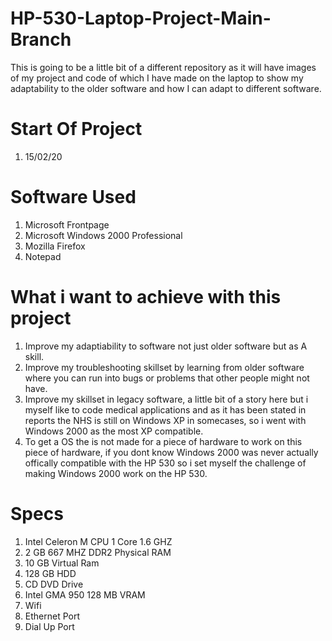 # HP-530-Laptop-Project-Main-Branch
This is going to be a little bit of a different repository as it will have images of my project and code of which I have made on the laptop to show my adaptability to the older software and how I can adapt to different software.

# Start Of Project 

1. 15/02/20

# Software Used 

1. Microsoft Frontpage
2. Microsoft Windows 2000 Professional 
3. Mozilla Firefox
4. Notepad

# What i want to achieve with this project
1. Improve my adaptiability to software not just older software but as A skill.
2. Improve my troubleshooting skillset by learning from older software where you can run into bugs or problems that other people might not have. 
3. Improve my skillset in legacy software, a little bit of a story here but i myself like to code medical applications and as it has been stated in reports the NHS is still on Windows XP in somecases, so i went with Windows 2000 as the most XP compatible.
4. To get a OS the is not made for a piece of hardware to work on this piece of hardware, if you dont know Windows 2000 was never actually offically compatible with the HP 530 so i set myself the challenge of making Windows 2000 work on the HP 530.

# Specs
1. Intel Celeron M CPU 1 Core 1.6 GHZ
2. 2 GB 667 MHZ DDR2 Physical RAM
3. 10 GB Virtual Ram
4. 128 GB HDD
5. CD DVD Drive
6. Intel GMA 950 128 MB VRAM
7. Wifi 
8. Ethernet Port
9. Dial Up Port

